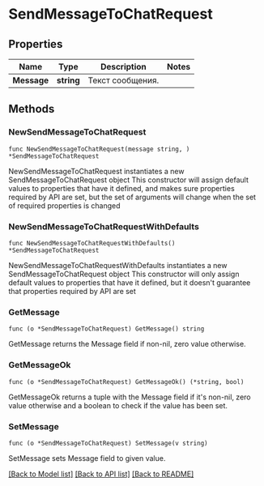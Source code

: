 # SendMessageToChatRequest

## Properties

Name | Type | Description | Notes
------------ | ------------- | ------------- | -------------
**Message** | **string** | Текст сообщения. | 

## Methods

### NewSendMessageToChatRequest

`func NewSendMessageToChatRequest(message string, ) *SendMessageToChatRequest`

NewSendMessageToChatRequest instantiates a new SendMessageToChatRequest object
This constructor will assign default values to properties that have it defined,
and makes sure properties required by API are set, but the set of arguments
will change when the set of required properties is changed

### NewSendMessageToChatRequestWithDefaults

`func NewSendMessageToChatRequestWithDefaults() *SendMessageToChatRequest`

NewSendMessageToChatRequestWithDefaults instantiates a new SendMessageToChatRequest object
This constructor will only assign default values to properties that have it defined,
but it doesn't guarantee that properties required by API are set

### GetMessage

`func (o *SendMessageToChatRequest) GetMessage() string`

GetMessage returns the Message field if non-nil, zero value otherwise.

### GetMessageOk

`func (o *SendMessageToChatRequest) GetMessageOk() (*string, bool)`

GetMessageOk returns a tuple with the Message field if it's non-nil, zero value otherwise
and a boolean to check if the value has been set.

### SetMessage

`func (o *SendMessageToChatRequest) SetMessage(v string)`

SetMessage sets Message field to given value.



[[Back to Model list]](../README.md#documentation-for-models) [[Back to API list]](../README.md#documentation-for-api-endpoints) [[Back to README]](../README.md)


